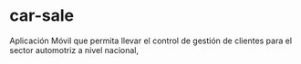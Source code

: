 # car-sale
Aplicación Móvil que permita llevar el control de gestión de clientes para el sector automotriz a nivel nacional,
